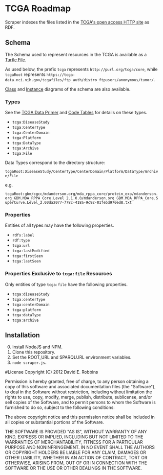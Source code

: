 # TCGA Roadmap

Scraper indexes the files listed in the [TCGA's open access HTTP site](http://tcga-data.nci.nih.gov/tcgafiles/ftp_auth/distro_ftpusers/anonymous/tumor/) as RDF.

## Schema

The Schema used to represent resources in the TCGA is available as a [Turtle File](http://purl.org/tcga/core).

As used below, the prefix ``tcga`` represents ``http://purl.org/tcga/core``, while ``tcgaRoot`` represents ``https://tcga-data.nci.nih.gov/tcgafiles/ftp_auth/distro_ftpusers/anonymous/tumor/``.

[Class](https://docs.google.com/open?id=0Bzu4cytkv4B8Y1VMVXNOMFhvaGM) and [Instance](https://docs.google.com/open?id=0Bzu4cytkv4B8V3lsc0VzQWE2c28) diagrams of the schema are also available.

### Types

See the [TCGA Data Primer](https://wiki.nci.nih.gov/display/TCGA/TCGA+Data+Primer) and [Code Tables](https://tcga-data.nci.nih.gov/datareports/codeTablesReport.htm?codeTable=center) for details on these types.

* ``tcga:DiseaseStudy``
* ``tcga:CenterType``
* ``tcga:CenterDomain``
* ``tcga:Platform``
* ``tcga:DataType``
* ``tcga:Archive``
* ``tcga:File``

Data Types correspond to the directory structure:

``tcgaRoot:DiseaseStudy/CenterType/CenterDomain/Platform/DataType/Archive/File``

e.g.

``tcgaRoot:gbm/cgcc/mdanderson.org/mda_rppa_core/protein_exp/mdanderson.org_GBM.MDA_RPPA_Core.Level_2.1.0.0/mdanderson.org_GBM.MDA_RPPA_Core.SuperCurve.Level_2.00da2077-778c-418a-9c92-01febd970ed8.txt``

### Properties

Entities of all types may have the following properties.

* ``rdfs:label``
* ``rdf:type``
* ``tcga:url``
* ``tcga:lastModified``
* ``tcga:firstSeen``
* ``tcga:lastSeen``

### Properties Exclusive to ``tcga:file`` Resources

Only entities of type ``tcga:file`` have the following properties.

* ``tcga:diseaseStudy``
* ``tcga:centerType``
* ``tcga:centerDomain``
* ``tcga:platform``
* ``tcga:dataType``
* ``tcga:archive``

## Installation

0. Install NodeJS and NPM.
1. Clone this repository.
2. Set the ROOT_URL and SPARQLURL environment variables.
3. ``node scraper.js``.

#License
Copyright (C) 2012 David E. Robbins

Permission is hereby granted, free of charge, to any person obtaining a copy of this software and associated documentation files (the "Software"), to deal in the Software without restriction, including without limitation the rights to use, copy, modify, merge, publish, distribute, sublicense, and/or sell copies of the Software, and to permit persons to whom the Software is furnished to do so, subject to the following conditions:

The above copyright notice and this permission notice shall be included in all copies or substantial portions of the Software.

THE SOFTWARE IS PROVIDED "AS IS", WITHOUT WARRANTY OF ANY KIND, EXPRESS OR IMPLIED, INCLUDING BUT NOT LIMITED TO THE WARRANTIES OF MERCHANTABILITY, FITNESS FOR A PARTICULAR PURPOSE AND NONINFRINGEMENT. IN NO EVENT SHALL THE AUTHORS OR COPYRIGHT HOLDERS BE LIABLE FOR ANY CLAIM, DAMAGES OR OTHER LIABILITY, WHETHER IN AN ACTION OF CONTRACT, TORT OR OTHERWISE, ARISING FROM, OUT OF OR IN CONNECTION WITH THE SOFTWARE OR THE USE OR OTHER DEALINGS IN THE SOFTWARE.
